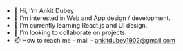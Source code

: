 - 👋 Hi, I’m Ankit Dubey
- 👀 I’m interested in Web and App design / development.
- 🌱 I’m currently learning React.js and UI design.
- 💞️ I’m looking to collaborate on projects.
- 📫 How to reach me - mail - ankitdubey1902@gmail.com

<!---
ankitdubey1902/ankitdubey1902 is a ✨ special ✨ repository because its `README.md` (this file) appears on your GitHub profile.
You can click the Preview link to take a look at your changes.
--->
